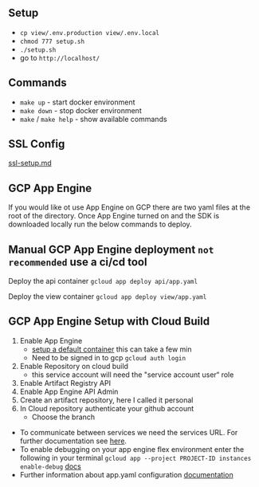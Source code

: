## Setup

- `cp view/.env.production view/.env.local`
- `chmod 777 setup.sh`
- `./setup.sh`
- go to `http://localhost/`

## Commands
- `make up` - start docker environment
- `make down` - stop docker environment
- `make` / `make help` - show available commands

## SSL Config
[ssl-setup.md](./view/.docker/ssl-setup.md)

## GCP App Engine
If you would like ot use App Engine on GCP there are two yaml files at the root of the
directory. Once App Engine turned on and the SDK is downloaded locally run the below commands to deploy.

## Manual GCP App Engine deployment `not recommended` use a ci/cd tool
Deploy the api container
`gcloud app deploy api/app.yaml`

Deploy the view container
`gcloud app deploy view/app.yaml`

## GCP App Engine Setup with Cloud Build
1) Enable App Engine
   - [setup a default container](https://cloud.google.com/appengine/docs/flexible/go/create-app) this can take a few min
   - Need to be signed in to gcp `gcloud auth login`
2) Enable Repository on cloud build
   - this service account will need the "service account user“ role
3) Enable Artifact Registry API
4) Enable App Engine API Admin
5) Create an artifact repository, here I called it personal
6) In Cloud repository authenticate your github account
   - Choose the branch

* To communicate between services we need the services URL. For further documentation see [here](https://cloud.google.com/appengine/docs/flexible/communicating-between-services).
* To enable debugging on your app engine flex environment enter the following in your terminal `gcloud app --project PROJECT-ID instances enable-debug` [docs](https://cloud.google.com/appengine/docs/flexible/debugging-an-instance)
* Further information about app.yaml configuration [documentation](https://cloud.google.com/appengine/docs/flexible/reference/app-yaml?tab=go)
